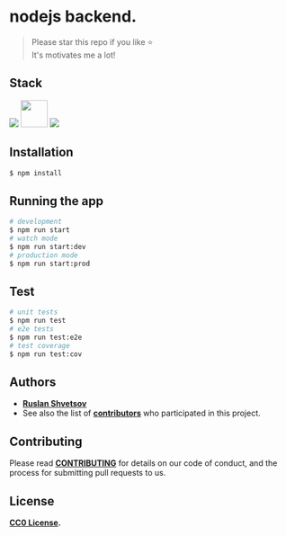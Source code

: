 # nodejs backend.

> Please star this repo if you like ⭐ <br>
> It's motivates me a lot!

## Stack

  <a href="https://www.typescriptlang.org/"><img src="https://img.icons8.com/color/50/000000/typescript.png"/></a>
  <a href="https://nestjs.com/"><img style="width: 48px;" src="shield.png"/></a>
  <a href="https://www.docker.com/"><img src="https://img.icons8.com/color/48/000000/docker.png"/></a>


## Installation
```bash
$ npm install
```

## Running the app

```bash
# development
$ npm run start
# watch mode
$ npm run start:dev
# production mode
$ npm run start:prod
```

## Test

```bash
# unit tests
$ npm run test
# e2e tests
$ npm run test:e2e
# test coverage
$ npm run test:cov
```

## Authors

* **[Ruslan Shvetsov](https://github.com/developer01234)**
* See also the list of **[contributors](https://github.com/developer01234/bug-free-lamp/graphs/contributors)** who participated in this project.

## Contributing

Please read **[CONTRIBUTING](CONTRIBUTING.md)** for details on our code of conduct, and the process for submitting pull requests to us.

## License

**[CC0 License](LICENSE).**
